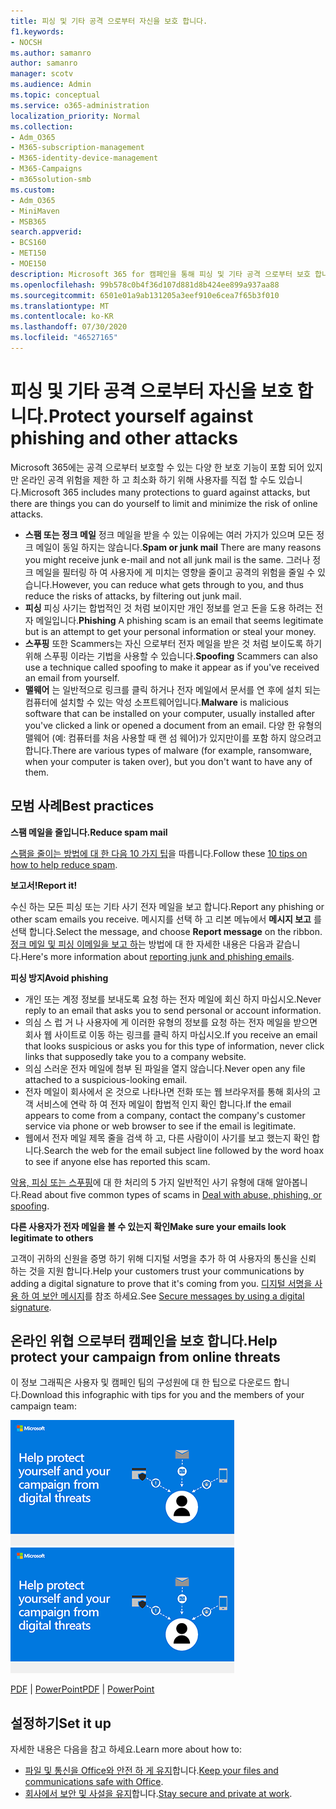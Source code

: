 ```yaml
---
title: 피싱 및 기타 공격 으로부터 자신을 보호 합니다.
f1.keywords:
- NOCSH
ms.author: samanro
author: samanro
manager: scotv
ms.audience: Admin
ms.topic: conceptual
ms.service: o365-administration
localization_priority: Normal
ms.collection:
- Adm_O365
- M365-subscription-management
- M365-identity-device-management
- M365-Campaigns
- m365solution-smb
ms.custom:
- Adm_O365
- MiniMaven
- MSB365
search.appverid:
- BCS160
- MET150
- MOE150
description: Microsoft 365 for 캠페인을 통해 피싱 및 기타 공격 으로부터 보호 합니다.
ms.openlocfilehash: 99b578c0b4f36d107d881d8b424ee899a937aa88
ms.sourcegitcommit: 6501e01a9ab131205a3eef910e6cea7f65b3f010
ms.translationtype: MT
ms.contentlocale: ko-KR
ms.lasthandoff: 07/30/2020
ms.locfileid: "46527165"
---
```

# <a name="protect-yourself-against-phishing-and-other-attacks"></a><span data-ttu-id="c9714-103">피싱 및 기타 공격 으로부터 자신을 보호 합니다.</span><span class="sxs-lookup"><span data-stu-id="c9714-103">Protect yourself against phishing and other attacks</span></span>

<span data-ttu-id="c9714-104">Microsoft 365에는 공격 으로부터 보호할 수 있는 다양 한 보호 기능이 포함 되어 있지만 온라인 공격 위험을 제한 하 고 최소화 하기 위해 사용자를 직접 할 수도 있습니다.</span><span class="sxs-lookup"><span data-stu-id="c9714-104">Microsoft 365 includes many protections to guard against attacks, but there are things you can do yourself to limit and minimize the risk of online attacks.</span></span>

- <span data-ttu-id="c9714-105">**스팸 또는 정크 메일** 정크 메일을 받을 수 있는 이유에는 여러 가지가 있으며 모든 정크 메일이 동일 하지는 않습니다.</span><span class="sxs-lookup"><span data-stu-id="c9714-105">**Spam or junk mail** There are many reasons you might receive junk e-mail and not all junk mail is the same.</span></span> <span data-ttu-id="c9714-106">그러나 정크 메일을 필터링 하 여 사용자에 게 미치는 영향을 줄이고 공격의 위험을 줄일 수 있습니다.</span><span class="sxs-lookup"><span data-stu-id="c9714-106">However, you can reduce what gets through to you, and thus reduce the risks of attacks, by filtering out junk mail.</span></span>
- <span data-ttu-id="c9714-107">**피싱** 피싱 사기는 합법적인 것 처럼 보이지만 개인 정보를 얻고 돈을 도용 하려는 전자 메일입니다.</span><span class="sxs-lookup"><span data-stu-id="c9714-107">**Phishing** A phishing scam is an email that seems legitimate but is an attempt to get your personal information or steal your money.</span></span>
- <span data-ttu-id="c9714-108">**스푸핑** 또한 Scammers는 자신 으로부터 전자 메일을 받은 것 처럼 보이도록 하기 위해 스푸핑 이라는 기법을 사용할 수 있습니다.</span><span class="sxs-lookup"><span data-stu-id="c9714-108">**Spoofing** Scammers can also use a technique called spoofing to make it appear as if you've received an email from yourself.</span></span> 
- <span data-ttu-id="c9714-109">**맬웨어** 는 일반적으로 링크를 클릭 하거나 전자 메일에서 문서를 연 후에 설치 되는 컴퓨터에 설치할 수 있는 악성 소프트웨어입니다.</span><span class="sxs-lookup"><span data-stu-id="c9714-109">**Malware** is malicious software that can be installed on your computer, usually installed after you've clicked a link or opened a document from an email.</span></span> <span data-ttu-id="c9714-110">다양 한 유형의 맬웨어 (예: 컴퓨터를 처음 사용할 때 랜 섬 웨어)가 있지만이를 포함 하지 않으려고 합니다.</span><span class="sxs-lookup"><span data-stu-id="c9714-110">There are various types of malware (for example, ransomware, when your computer is taken over), but you don't want to have any of them.</span></span> 

## <a name="best-practices"></a><span data-ttu-id="c9714-111">모범 사례</span><span class="sxs-lookup"><span data-stu-id="c9714-111">Best practices</span></span>

<span data-ttu-id="c9714-112">**스팸 메일을 줄입니다.**</span><span class="sxs-lookup"><span data-stu-id="c9714-112">**Reduce spam mail**</span></span>

<span data-ttu-id="c9714-113">[스팸을 줄이는 방법에 대 한 다음 10 가지 팁](https://support.microsoft.com/en-us/office/10-tips-on-how-to-help-reduce-spam-55f756e8-688b-41c3-a086-8f68ccc592f6)을 따릅니다.</span><span class="sxs-lookup"><span data-stu-id="c9714-113">Follow these [10 tips on how to help reduce spam](https://support.microsoft.com/en-us/office/10-tips-on-how-to-help-reduce-spam-55f756e8-688b-41c3-a086-8f68ccc592f6).</span></span>

<span data-ttu-id="c9714-114">**보고서!**</span><span class="sxs-lookup"><span data-stu-id="c9714-114">**Report it!**</span></span>

<span data-ttu-id="c9714-115">수신 하는 모든 피싱 또는 기타 사기 전자 메일을 보고 합니다.</span><span class="sxs-lookup"><span data-stu-id="c9714-115">Report any phishing or other scam emails you receive.</span></span> <span data-ttu-id="c9714-116">메시지를 선택 하 고 리본 메뉴에서 **메시지 보고** 를 선택 합니다.</span><span class="sxs-lookup"><span data-stu-id="c9714-116">Select the message, and choose **Report message** on the ribbon.</span></span>
<span data-ttu-id="c9714-117">[정크 메일 및 피싱 이메일을 보고 하](https://support.office.com/article/Use-the-Report-Message-add-in-b5caa9f1-cdf3-4443-af8c-ff724ea719d2)는 방법에 대 한 자세한 내용은 다음과 같습니다.</span><span class="sxs-lookup"><span data-stu-id="c9714-117">Here's more information about [reporting junk and phishing emails](https://support.office.com/article/Use-the-Report-Message-add-in-b5caa9f1-cdf3-4443-af8c-ff724ea719d2).</span></span>

<span data-ttu-id="c9714-118">**피싱 방지**</span><span class="sxs-lookup"><span data-stu-id="c9714-118">**Avoid phishing**</span></span>
- <span data-ttu-id="c9714-119">개인 또는 계정 정보를 보내도록 요청 하는 전자 메일에 회신 하지 마십시오.</span><span class="sxs-lookup"><span data-stu-id="c9714-119">Never reply to an email that asks you to send personal or account information.</span></span>
- <span data-ttu-id="c9714-120">의심 스 럽 거 나 사용자에 게 이러한 유형의 정보를 요청 하는 전자 메일을 받으면 회사 웹 사이트로 이동 하는 링크를 클릭 하지 마십시오.</span><span class="sxs-lookup"><span data-stu-id="c9714-120">If you receive an email that looks suspicious or asks you for this type of information, never click links that supposedly take you to a company website.</span></span>
- <span data-ttu-id="c9714-121">의심 스러운 전자 메일에 첨부 된 파일을 열지 않습니다.</span><span class="sxs-lookup"><span data-stu-id="c9714-121">Never open any file attached to a suspicious-looking email.</span></span>
- <span data-ttu-id="c9714-122">전자 메일이 회사에서 온 것으로 나타나면 전화 또는 웹 브라우저를 통해 회사의 고객 서비스에 연락 하 여 전자 메일이 합법적 인지 확인 합니다.</span><span class="sxs-lookup"><span data-stu-id="c9714-122">If the email appears to come from a company, contact the company's customer service via phone or web browser to see if the email is legitimate.</span></span>
- <span data-ttu-id="c9714-123">웹에서 전자 메일 제목 줄을 검색 하 고, 다른 사람이이 사기를 보고 했는지 확인 합니다.</span><span class="sxs-lookup"><span data-stu-id="c9714-123">Search the web for the email subject line followed by the word hoax to see if anyone else has reported this scam.</span></span>

<span data-ttu-id="c9714-124">[악용, 피싱 또는 스푸핑](https://support.office.com/article/Deal-with-abuse-phishing-or-spoofing-in-Outlook-com-0d882ea5-eedc-4bed-aebc-079ffa1105a3)에 대 한 처리의 5 가지 일반적인 사기 유형에 대해 알아봅니다.</span><span class="sxs-lookup"><span data-stu-id="c9714-124">Read about five common types of scams in [Deal with abuse, phishing, or spoofing](https://support.office.com/article/Deal-with-abuse-phishing-or-spoofing-in-Outlook-com-0d882ea5-eedc-4bed-aebc-079ffa1105a3).</span></span>

<span data-ttu-id="c9714-125">**다른 사용자가 전자 메일을 볼 수 있는지 확인**</span><span class="sxs-lookup"><span data-stu-id="c9714-125">**Make sure your emails look legitimate to others**</span></span>

<span data-ttu-id="c9714-126">고객이 귀하의 신원을 증명 하기 위해 디지털 서명을 추가 하 여 사용자의 통신을 신뢰 하는 것을 지원 합니다.</span><span class="sxs-lookup"><span data-stu-id="c9714-126">Help your customers trust your communications by adding a digital signature to prove that it's coming from you.</span></span> <span data-ttu-id="c9714-127">[디지털 서명을 사용 하 여 보안 메시지](https://support.office.com/article/secure-messages-by-using-a-digital-signature-549ca2f1-a68f-4366-85fa-b3f4b5856fc6)를 참조 하세요.</span><span class="sxs-lookup"><span data-stu-id="c9714-127">See [Secure messages by using a digital signature](https://support.office.com/article/secure-messages-by-using-a-digital-signature-549ca2f1-a68f-4366-85fa-b3f4b5856fc6).</span></span>

## <a name="help-protect-your-campaign-from-online-threats"></a><span data-ttu-id="c9714-128">온라인 위협 으로부터 캠페인을 보호 합니다.</span><span class="sxs-lookup"><span data-stu-id="c9714-128">Help protect your campaign from online threats</span></span>

<span data-ttu-id="c9714-129">이 정보 그래픽은 사용자 및 캠페인 팀의 구성원에 대 한 팁으로 다운로드 합니다.</span><span class="sxs-lookup"><span data-stu-id="c9714-129">Download this infographic with tips for you and the members of your campaign team:</span></span>

<span data-ttu-id="c9714-130">[![캠페인 정보 그래픽 보호 도움말](../media/M365-Campaigns-WhatCanUsersDoToSecure-358x201.png)](downloads/M365CampaignsWhatCanUsersDoToSecure.pdf)</span><span class="sxs-lookup"><span data-stu-id="c9714-130">[![The help protect your campaign info graphic](../media/M365-Campaigns-WhatCanUsersDoToSecure-358x201.png)](downloads/M365CampaignsWhatCanUsersDoToSecure.pdf)</span></span>

<span data-ttu-id="c9714-131">[PDF](downloads/M365CampaignsWhatCanUsersDoToSecure.pdf)  |  [PowerPoint](https://github.com/MicrosoftDocs/microsoft-365-docs-pr/raw/live/m365-democracy/microsoft-365/campaigns/downloads/M365CampaignsWhatCanUsersDoToSecure.pptx)</span><span class="sxs-lookup"><span data-stu-id="c9714-131">[PDF](downloads/M365CampaignsWhatCanUsersDoToSecure.pdf) | [PowerPoint](https://github.com/MicrosoftDocs/microsoft-365-docs-pr/raw/live/m365-democracy/microsoft-365/campaigns/downloads/M365CampaignsWhatCanUsersDoToSecure.pptx)</span></span>

## <a name="set-it-up"></a><span data-ttu-id="c9714-132">설정하기</span><span class="sxs-lookup"><span data-stu-id="c9714-132">Set it up</span></span>

<span data-ttu-id="c9714-133">자세한 내용은 다음을 참고 하세요.</span><span class="sxs-lookup"><span data-stu-id="c9714-133">Learn more about how to:</span></span>
- <span data-ttu-id="c9714-134">[파일 및 통신을 Office와 안전 하 게 유지](https://support.microsoft.com/en-us/office/keep-your-files-and-communications-safe-with-office-c4ddc381-7395-42da-887c-8836a3bb975f)합니다.</span><span class="sxs-lookup"><span data-stu-id="c9714-134">[Keep your files and communications safe with Office](https://support.microsoft.com/en-us/office/keep-your-files-and-communications-safe-with-office-c4ddc381-7395-42da-887c-8836a3bb975f).</span></span>
- <span data-ttu-id="c9714-135">[회사에서 보안 및 사설을 유지](https://support.office.com/article/stay-secure-and-private-at-work-104c7d91-b25a-453d-beee-ba64b6c6fc2d)합니다.</span><span class="sxs-lookup"><span data-stu-id="c9714-135">[Stay secure and private at work](https://support.office.com/article/stay-secure-and-private-at-work-104c7d91-b25a-453d-beee-ba64b6c6fc2d).</span></span>
  

